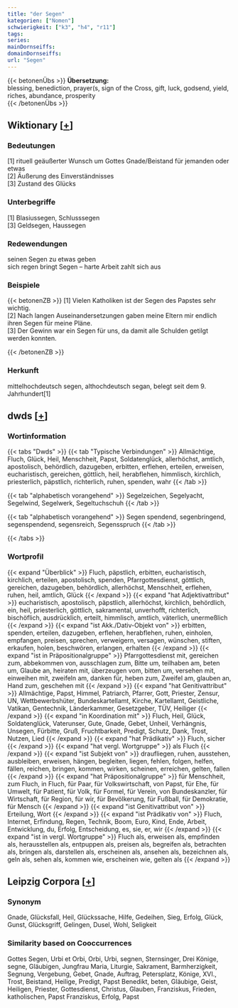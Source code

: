 ```yaml
---
title: "der Segen"
kategorien: ["Nomen"]
schwierigkeit: ["k3", "h4", "r11"]
tags:
series:
mainDornseiffs:
domainDornseiffs:
url: "Segen"
---
```


{{< betonenÜbs >}}
**Übersetzung:**  
blessing, benediction, prayer(s, sign of the Cross, gift, luck, godsend, yield, riches, abundance, prosperity  
{{< /betonenÜbs >}}

## Wiktionary [[+](https://de.wiktionary.org/wiki/Segen)]

### Bedeutungen
[1] rituell geäußerter Wunsch um Gottes Gnade/Beistand für jemanden oder etwas  
[2] Äußerung des Einverständnisses  
[3] Zustand des Glücks  

### Unterbegriffe
[1] Blasiussegen, Schlusssegen  
[3] Geldsegen, Haussegen  

### Redewendungen
seinen Segen zu etwas geben  
sich regen bringt Segen – harte Arbeit zahlt sich aus  

### Beispiele
{{< betonenZB >}}
[1] Vielen Katholiken ist der Segen des Papstes sehr wichtig.  
[2] Nach langen Auseinandersetzungen gaben meine Eltern mir endlich ihren Segen für meine Pläne.  
[3] Der Gewinn war ein Segen für uns, da damit alle Schulden getilgt werden konnten.  

{{< /betonenZB >}}
### Herkunft
mittelhochdeutsch segen, althochdeutsch segan, belegt seit dem 9. Jahrhundert[1]  



## dwds [[+](https://www.dwds.de/wb/Segen)]

### Wortinformation
{{< tabs "Dwds" >}}
{{< tab "Typische Verbindungen" >}}
Allmächtige, Fluch, Glück, Heil, Menschheit, Papst, Soldatenglück, allerhöchst, amtlich, apostolisch, behördlich, dazugeben, erbitten, erflehen, erteilen, erweisen, eucharistisch, gereichen, göttlich, heil, herabflehen, himmlisch, kirchlich, priesterlich, päpstlich, richterlich, ruhen, spenden, wahr
{{< /tab >}}

{{< tab "alphabetisch vorangehend" >}}
Segelzeichen, Segelyacht, Segelwind, Segelwerk, Segeltuchschuh
{{< /tab >}}

{{< tab "alphabetisch vorangehend" >}}
Segen spendend, segenbringend, segenspendend, segensreich, Segensspruch
{{< /tab >}}

{{< /tabs >}}

### Wortprofil
{{< expand "Überblick" >}} Fluch, päpstlich, erbitten, eucharistisch, kirchlich, erteilen, apostolisch, spenden, Pfarrgottesdienst, göttlich, gereichen, dazugeben, behördlich, allerhöchst, Menschheit, erflehen, ruhen, heil, amtlich, Glück {{< /expand >}}
{{< expand "hat Adjektivattribut" >}} eucharistisch, apostolisch, päpstlich, allerhöchst, kirchlich, behördlich, ein, heil, priesterlich, göttlich, sakramental, unverhofft, richterlich, bischöflich, ausdrücklich, erteilt, himmlisch, amtlich, väterlich, unermeßlich {{< /expand >}}
{{< expand "ist Akk./Dativ-Objekt von" >}} erbitten, spenden, erteilen, dazugeben, erflehen, herabflehen, ruhen, einholen, empfangen, preisen, sprechen, verweigern, versagen, wünschen, stiften, erkaufen, holen, beschwören, erlangen, erhalten {{< /expand >}}
{{< expand "ist in Präpositionalgruppe" >}} Pfarrgottesdienst mit, gereichen zum, abbekommen von, ausschlagen zum, Bitte um, teilhaben am, beten um, Glaube an, heiraten mit, überzeugen vom, bitten um, versehen mit, einweihen mit, zweifeln am, danken für, heben zum, Zweifel am, glauben an, Hand zum, geschehen mit {{< /expand >}}
{{< expand "hat Genitivattribut" >}} Allmächtige, Papst, Himmel, Patriarch, Pfarrer, Gott, Priester, Zensur, UN, Wettbewerbshüter, Bundeskartellamt, Kirche, Kartellamt, Geistliche, Vatikan, Gentechnik, Länderkammer, Gesetzgeber, TÜV, Heiliger {{< /expand >}}
{{< expand "in Koordination mit" >}} Fluch, Heil, Glück, Soldatenglück, Vaterunser, Gute, Gnade, Gebet, Unheil, Verhängnis, Unsegen, Fürbitte, Gruß, Fruchtbarkeit, Predigt, Schutz, Dank, Trost, Nutzen, Lied {{< /expand >}}
{{< expand "hat Prädikativ" >}} Fluch, sicher {{< /expand >}}
{{< expand "hat vergl. Wortgruppe" >}} als Fluch {{< /expand >}}
{{< expand "ist Subjekt von" >}} draufliegen, ruhen, ausstehen, ausbleiben, erweisen, hängen, begleiten, liegen, fehlen, folgen, helfen, fällen, reichen, bringen, kommen, wirken, scheinen, erreichen, gelten, fallen {{< /expand >}}
{{< expand "hat Präpositionalgruppe" >}} für Menschheit, zum Fluch, in Fluch, für Paar, für Volkswirtschaft, von Papst, für Ehe, für Umwelt, für Patient, für Volk, für Formel, für Verein, von Bundeskanzler, für Wirtschaft, für Region, für wir, für Bevölkerung, für Fußball, für Demokratie, für Mensch {{< /expand >}}
{{< expand "ist Genitivattribut von" >}} Erteilung, Wort {{< /expand >}}
{{< expand "ist Prädikativ von" >}} Fluch, Internet, Erfindung, Regen, Technik, Boom, Euro, Kind, Ende, Arbeit, Entwicklung, du, Erfolg, Entscheidung, es, sie, er, wir {{< /expand >}}
{{< expand "ist in vergl. Wortgruppe" >}} Fluch als, erweisen als, empfinden als, herausstellen als, entpuppen als, preisen als, begreifen als, betrachten als, bringen als, darstellen als, erscheinen als, ansehen als, bezeichnen als, geln als, sehen als, kommen wie, erscheinen wie, gelten als {{< /expand >}}

## Leipzig Corpora [[+](https://corpora.uni-leipzig.de/en/res?word=Segen&corpusId=deu_newscrawl-public_2018)]


### Synonym
Gnade, Glücksfall, Heil, Glückssache, Hilfe, Gedeihen, Sieg, Erfolg, Glück, Gunst, Glücksgriff, Gelingen, Dusel, Wohl, Seligkeit


### Similarity based on Cooccurrences
Gottes Segen, Urbi et Orbi, Orbi, Urbi, segnen, Sternsinger, Drei Könige, segne, Gläubigen, Jungfrau Maria, Liturgie, Sakrament, Barmherzigkeit, Segnung, Vergebung, Gebet, Gnade, Auftrag, Petersplatz, Könige, XVI., Trost, Beistand, Heilige, Predigt, Papst Benedikt, beten, Gläubige, Geist, Heiligen, Priester, Gottesdienst, Christus, Glauben, Franziskus, Frieden, katholischen, Papst Franziskus, Erfolg, Papst

